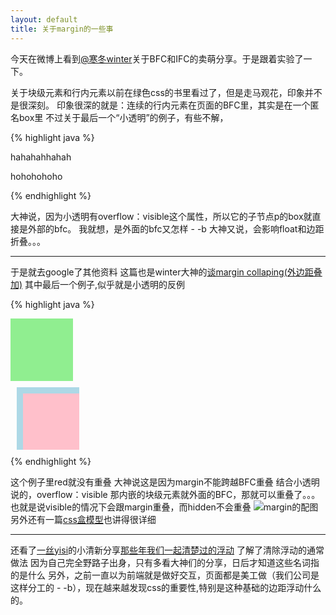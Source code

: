 ```yaml
---
layout: default
title: 关于margin的一些事
---
```


今天在微博上看到[@寒冬winter](http://weibo.com/wintercn?topnav=1&wvr=5&topsug=1 "Title")关于BFC和IFC的卖萌分享。于是跟着实验了一下。


关于块级元素和行内元素以前在绿色css的书里看过了，但是走马观花，印象并不是很深刻。
印象很深的就是：连续的行内元素在页面的BFC里，其实是在一个匿名box里
不过关于最后一个“小透明”的例子，有些不解，


{% highlight java %}
<div>
	<div id="小透明" style="overflow:visible">
		<p>hahahahhahah</p>
	</div>
	<p>hohohohoho</p>
</div>
{% endhighlight %}


大神说，因为小透明有overflow：visible这个属性，所以它的子节点p的box就直接是外部的bfc。
我就想，是外面的bfc又怎样 - -b
大神又说，会影响float和边距折叠。。。

* * * 

于是就去google了其他资料
这篇也是winter大神的[谈margin collaping(外边距叠加)](http://www.cnblogs.com/winter-cn/archive/2012/11/16/2772562.html "Title")
其中最后一个例子,似乎就是小透明的反例

{% highlight java %}
<!doctype HTML>
<html>
<head>
<style type="text/css">

    #green {
        margin:10px 10px 10px 10px;
    }
    #blue {
        margin:10px 10px 10px 10px;
        overflow:hidden;
    }
    #red {
        margin:10px 10px 10px 10px;
    }
  
</style>
</head>
<body>

<div id="green" style="background:lightgreen;height:100px;width:100px;">
</div>
<div id="blue" style="background:lightblue;height:100px;width:100px;">
    <div id="red" style="background:pink;height:100px;width:100px;"></div>
</div>

</body>
</html>
{% endhighlight %}

这个例子里red就没有重叠
大神说这是因为margin不能跨越BFC重叠
结合小透明说的，overflow：visible 那内嵌的块级元素就外面的BFC，那就可以重叠了。。。
也就是说visible的情况下会跟margin重叠，而hidden不会重叠
![margin的配图](http://wtt9906.github.com/jekyll_demo/image/margin.png)
另外还有一篇[css盒模型](http://www.w3help.org/zh-cn/kb/006/ "Title")也讲得很详细
* * *
还看了[一丝yisi](http://weibo.com/jieorlin "Title")的小清新分享[那些年我们一起清楚过的浮动](http://www.iyunlu.com/view/css-xhtml/55.html "Title")
了解了清除浮动的通常做法
因为自己完全野路子出身，只有多看大神们的分享，日后才知道这些名词指的是什么
另外，之前一直以为前端就是做好交互，页面都是美工做（我们公司是这样分工的 - -b），现在越来越发现css的重要性,特别是这种基础的边距浮动什么的。


